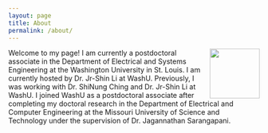 ```yaml
---
layout: page
title: About
permalink: /about/
---
```


<img align="right" width="100" height="100" src="http://octodex.github.com/images/minion.png"> Welcome to my page! I am currently a postdoctoral associate in the Department of Electrical and Systems Engineering at the Washington University in St. Louis. I am currently hosted by Dr. Jr-Shin Li at WashU. Previously, I was working with Dr. ShiNung Ching and Dr. Jr-Shin Li at WashU. I joined WashU as a postdoctoral associate after completing my doctoral research in the Department of Electrical and Computer Engineering at the Missouri University of Science and Technology under the supervision of Dr. Jagannathan Sarangapani. 

